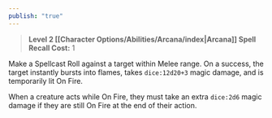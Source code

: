 ```yaml
---
publish: "true"
---
```

> **Level 2 [[Character Options/Abilities/Arcana/index|Arcana]] Spell**
> **Recall Cost:** 1

Make a Spellcast Roll against a target within Melee range. On a success, the target instantly bursts into flames, takes `dice:12d20+3` magic damage, and is temporarily lit On Fire.

When a creature acts while On Fire, they must take an extra `dice:2d6` magic damage if they are still On Fire at the end of their action.
